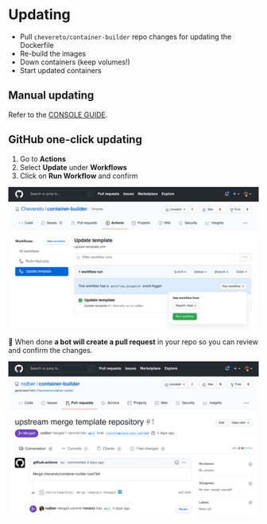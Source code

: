# Updating

* Pull `chevereto/container-builder` repo changes for updating the Dockerfile
* Re-build the images
* Down containers (keep volumes!)
* Start updated containers

## Manual updating

Refer to the [CONSOLE GUIDE](console/UPDATING.md).

## GitHub one-click updating

1. Go to **Actions**
2. Select **Update** under **Workflows**
3. Click on **Run Workflow** and confirm

![Update template](src/update.png)

🤖 When done **a bot will create a pull request** in your repo so you can review and confirm the changes.

![Update merge](src/update-merge.png)
